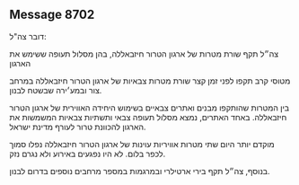 ## Message 8702

דובר צה"ל:

צה״ל תקף שורת מטרות של ארגון הטרור חיזבאללה, בהן מסלול תעופה ששימש את הארגון

מטוסי קרב תקפו לפני זמן קצר שורת מטרות צבאיות של ארגון הטרור חיזבאללה במרחב צור ובמע׳ירה שבשטח לבנון. 

בין המטרות שהותקפו מבנים ואתרים צבאיים בשימוש היחידה האווירית של ארגון הטרור חיזבאללה. באחד האתרים, נמצא מסלול תעופה צבאי ותשתיות צבאיות המשמשות את הארגון להכוונת טרור לעורף מדינת ישראל. 

מוקדם יותר היום שתי מטרות אוויריות עוינות של ארגון הטרור חיזבאללה נפלו סמוך לכפר בלום. לא היו נפגעים באירוע ולא נגרם נזק.

בנוסף, צה״ל תקף בירי ארטילרי ובמרגמות במספר מרחבים נוספים בדרום לבנון.

